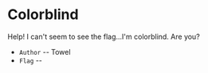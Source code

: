 # Colorblind
Help! I can't seem to see the flag...I'm colorblind. Are you?

* `Author` -- Towel
* `Flag` -- 

